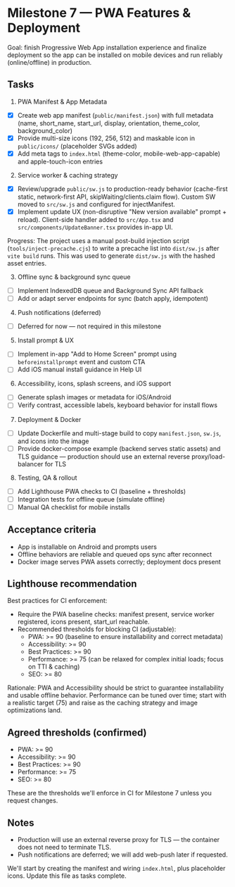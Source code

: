 # Milestone 7 — PWA Features & Deployment

Goal: finish Progressive Web App installation experience and finalize deployment so the app can be installed on mobile devices and run reliably (online/offline) in production.

## Tasks

1) PWA Manifest & App Metadata
- [x] Create web app manifest (`public/manifest.json`) with full metadata (name, short_name, start_url, display, orientation, theme_color, background_color)
- [x] Provide multi-size icons (192, 256, 512) and maskable icon in `public/icons/` (placeholder SVGs added)
- [x] Add meta tags to `index.html` (theme-color, mobile-web-app-capable) and apple-touch-icon entries

2) Service worker & caching strategy
- [x] Review/upgrade `public/sw.js` to production-ready behavior (cache-first static, network-first API, skipWaiting/clients.claim flow). Custom SW moved to `src/sw.js` and configured for injectManifest.
 - [x] Implement update UX (non-disruptive "New version available" prompt + reload). Client-side handler added to `src/App.tsx` and `src/components/UpdateBanner.tsx` provides in-app UI.

Progress: The project uses a manual post-build injection script (`tools/inject-precache.cjs`) to write a precache list into `dist/sw.js` after `vite build` runs. This was used to generate `dist/sw.js` with the hashed asset entries.

3) Offline sync & background sync queue
- [ ] Implement IndexedDB queue and Background Sync API fallback
- [ ] Add or adapt server endpoints for sync (batch apply, idempotent)

4) Push notifications (deferred)
- [ ] Deferred for now — not required in this milestone

5) Install prompt & UX
- [ ] Implement in-app "Add to Home Screen" prompt using `beforeinstallprompt` event and custom CTA
- [ ] Add iOS manual install guidance in Help UI

6) Accessibility, icons, splash screens, and iOS support
- [ ] Generate splash images or metadata for iOS/Android
- [ ] Verify contrast, accessible labels, keyboard behavior for install flows

7) Deployment & Docker
- [ ] Update Dockerfile and multi-stage build to copy `manifest.json`, `sw.js`, and icons into the image
- [ ] Provide docker-compose example (backend serves static assets) and TLS guidance — production should use an external reverse proxy/load-balancer for TLS

8) Testing, QA & rollout
- [ ] Add Lighthouse PWA checks to CI (baseline + thresholds)
- [ ] Integration tests for offline queue (simulate offline)
- [ ] Manual QA checklist for mobile installs

## Acceptance criteria
- App is installable on Android and prompts users
- Offline behaviors are reliable and queued ops sync after reconnect
- Docker image serves PWA assets correctly; deployment docs present

## Lighthouse recommendation

Best practices for CI enforcement:
- Require the PWA baseline checks: manifest present, service worker registered, icons present, start_url reachable.
- Recommended thresholds for blocking CI (adjustable):
  - PWA: >= 90 (baseline to ensure installability and correct metadata)
  - Accessibility: >= 90
  - Best Practices: >= 90
  - Performance: >= 75 (can be relaxed for complex initial loads; focus on TTI & caching)
  - SEO: >= 80

Rationale: PWA and Accessibility should be strict to guarantee installability and usable offline behavior. Performance can be tuned over time; start with a realistic target (75) and raise as the caching strategy and image optimizations land.

## Agreed thresholds (confirmed)

- PWA: >= 90
- Accessibility: >= 90
- Best Practices: >= 90
- Performance: >= 75
- SEO: >= 80

These are the thresholds we'll enforce in CI for Milestone 7 unless you request changes.

## Notes
- Production will use an external reverse proxy for TLS — the container does not need to terminate TLS.
- Push notifications are deferred; we will add web-push later if requested.

We'll start by creating the manifest and wiring `index.html`, plus placeholder icons. Update this file as tasks complete.
